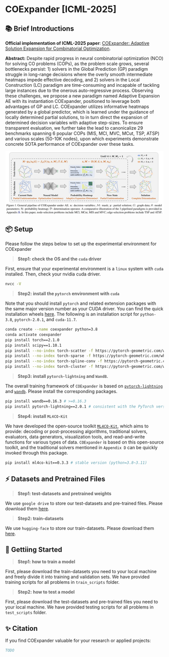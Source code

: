 # COExpander [ICML-2025]

## 📚 Brief Introductions

**Official implementation of ICML-2025 paper**: [COExpander: Adaptive Solution Expansion for Combinatorial Optimization](https://www.researchgate.net/publication/391363643).

**Abstract:** Despite rapid progress in neural combinatorial optimization (NCO) for solving CO problems (COPs), as the problem scale grows, several bottlenecks persist: 1) solvers in the Global Prediction (GP) paradigm struggle in long-range decisions where the overly smooth intermediate heatmaps impede effective decoding, and 2) solvers in the Local Construction (LC) paradigm are time-consuming and incapable of tackling large instances due to the onerous auto-regressive process. Observing these challenges, we propose a new paradigm named Adaptive Expansion AE with its instantiation COExpander, positioned to leverage both advantages of GP and LC. COExpander utilizes informative heatmaps generated by a global predictor, which is learned under the guidance of locally determined partial solutions, to in turn direct the expansion of determined decision variables with adaptive step-sizes. To ensure transparent evaluation, we further take the lead to canonicalize 29 benchmarks spanning 6 popular COPs (MIS, MCl, MVC, MCut, TSP, ATSP) and various scales (50-10K nodes), upon which experiments demonstrate concrete SOTA performance of COExpander over these tasks.

<img src="assets/coexpander.png" alt="Organization" width="800"/>

## 📦 Setup

Please follow the steps below to set up the experimental environment for COExpander

> **Step1: check the OS and the ``cuda`` driver**

First, ensure that your experimental environment is a ``linux`` system with ``cuda`` installed. Then, check your nvidia cuda driver.

```bash
nvcc -V
```

> **Step2: install the ``pytorch`` environment with ``cuda``**

Note that you should install ``pytorch`` and related extension packages with the same major version number as your CUDA driver. You can find the quick installation wheels [here](https://pytorch-geometric.com/whl). The following is an installation script for ``python-3.8``, ``pytorch-2.0.1``, and ``cuda-11.7``.

```bash
conda create --name coexpander python=3.8
conda activate coexpander
pip install torch==2.1.0
pip install scipy==1.10.1
pip install --no-index torch-scatter -f https://pytorch-geometric.com/whl/torch-2.0.1+cu117.html
pip install --no-index torch-sparse -f https://pytorch-geometric.com/whl/torch-2.0.1+cu117.html
pip install --no-index torch-spline-conv -f https://pytorch-geometric.com/whl/torch-2.0.1+cu117.html
pip install --no-index torch-cluster -f https://pytorch-geometric.com/whl/torch-2.0.1+cu117.html
```

> **Step3: install ``pytorch-lightning`` and ``WandB``.**

The overall training framework of ``COExpander`` is based on [``pytorch-lightning``](https://github.com/Lightning-AI/pytorch-lightning) and [``wandb``](https://github.com/wandb/wandb). Please install the corresponding packages.

```bash
pip install wandb==0.16.3 # >=0.16.3
pip install pytorch-lightning==2.0.1 # consistent with the PyTorch version
```

> **Step4: install ``ML4CO-Kit``**

We have developed the open-source toolkit [``ML4CO-Kit``](https://github.com/Thinklab-SJTU/ML4CO-Kit), which aims to provide: decoding or post-processing algorithms, traditional solvers, evaluators, data generators, visualization tools, and read-and-write functions for various types of data. ``COExpander`` is based on this open-source toolkit, and the traditional solvers mentioned in ``Appendix D`` can be quickly invoked through this package. 

```bash
pip install ml4co-kit==0.3.3 # stable version (python=3.8~3.11)
```

## ⚡ Datasets and Pretrained Files

> **Step1: test-datasets and pretrained weights**

We use ``google drive`` to store our test-datasets and pre-trained files. Please download them [here](https://drive.google.com/drive/folders/1mKiZmJ2AqiORTCHddQYJH2UJNoboefQV?usp=drive_link).

> **Step2: train-datasets**

We use ``hugging-face`` to store our train-datasets. Please download them [here](https://huggingface.co/datasets/ML4CO/ML4CO-101-SL/tree/main/train_dataset).

## 🚀 Gettiing Started

> **Step1: how to train a model**

First, please download the train-datasets you need to your local machine and freely divide it into training and validation sets. We have provided training scripts for all problems in ``train_scripts`` folder. 

> **Step2: how to test a model**

First, please download the test-datasets and pre-trained files you need to your local machine. We have provided testing scripts for all problems in ``test_scripts`` folder.


## ✨ Citation

If you find COExpander valuable for your research or applied projects:
```bibtex
TODO
```
